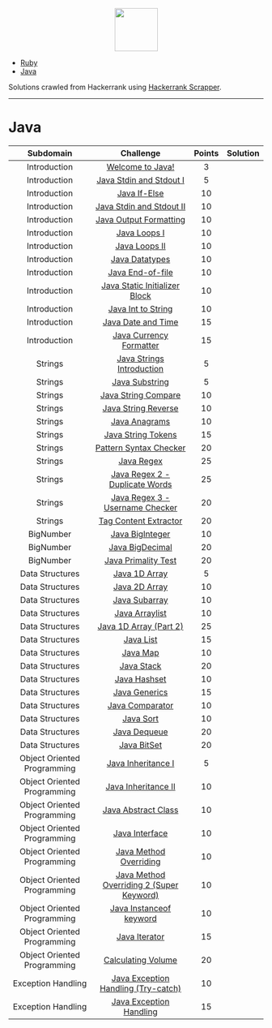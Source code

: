 <p align="center">
    <a href="https://www.hackerrank.com/nicolas_oreques">
        <img height=85 src="https://d3keuzeb2crhkn.cloudfront.net/hackerrank/assets/styleguide/logo_wordmark-f5c5eb61ab0a154c3ed9eda24d0b9e31.svg">
    </a>
</p>

* [Ruby](#ruby)
* [Java](#java)

Solutions crawled from Hackerrank using [Hackerrank Scrapper](https://github.com/hearsid/hackerrank-scrapper).

------------

# Java

|          Subdomain          |                                                         Challenge                                                        | Points |                                                                                         Solution                                                                                        |
|:---------------------------:|:------------------------------------------------------------------------------------------------------------------------:|:------:|:---------------------------------------------------------------------------------------------------------------------------------------------------------------------------------------:|
|         Introduction        | [Welcome to Java!](https://www.hackerrank.com/challenges/welcome-to-java)                                                |    3   |                                                   |
|         Introduction        | [Java Stdin and Stdout I](https://www.hackerrank.com/challenges/java-stdin-and-stdout-1)                                 |    5   |                                        |
|         Introduction        | [Java If-Else](https://www.hackerrank.com/challenges/java-if-else)                                                       |   10   |                                                         |
|         Introduction        | [Java Stdin and Stdout II](https://www.hackerrank.com/challenges/java-stdin-stdout)                                      |   10   |                                       |
|         Introduction        | [Java Output Formatting](https://www.hackerrank.com/challenges/java-output-formatting)                                   |   10   |                                             |
|         Introduction        | [Java Loops I](https://www.hackerrank.com/challenges/java-loops-i)                                                       |   10   |                                                       |
|         Introduction        | [Java Loops II](https://www.hackerrank.com/challenges/java-loops)                                                        |   10   |                                                      |
|         Introduction        | [Java Datatypes](https://www.hackerrank.com/challenges/java-datatypes)                                                   |   10   |                                                       |
|         Introduction        | [Java End-of-file](https://www.hackerrank.com/challenges/java-end-of-file)                                               |   10   |                                                     |
|         Introduction        | [Java Static Initializer Block](https://www.hackerrank.com/challenges/java-static-initializer-block)                     |   10   |                                    |
|         Introduction        | [Java Int to String](https://www.hackerrank.com/challenges/java-int-to-string)                                           |   10   |                                               |
|         Introduction        | [Java Date and Time](https://www.hackerrank.com/challenges/java-date-and-time)                                           |   15   |                                               |
|         Introduction        | [Java Currency Formatter](https://www.hackerrank.com/challenges/java-currency-formatter)                                 |   15   |                                            |
|           Strings           | [Java Strings Introduction](https://www.hackerrank.com/challenges/java-strings-introduction)                             |    5   |                                               |
|           Strings           | [Java Substring](https://www.hackerrank.com/challenges/java-substring)                                                   |    5   |                                                            |
|           Strings           | [Java String Compare](https://www.hackerrank.com/challenges/java-string-compare)                                         |   10   |                                                     |
|           Strings           | [Java String Reverse](https://www.hackerrank.com/challenges/java-string-reverse)                                         |   10   |                                                     |
|           Strings           | [Java Anagrams](https://www.hackerrank.com/challenges/java-anagrams)                                                     |   10   |                                                             |
|           Strings           | [Java String Tokens](https://www.hackerrank.com/challenges/java-string-tokens)                                           |   15   |                                                      |
|           Strings           | [Pattern Syntax Checker](https://www.hackerrank.com/challenges/pattern-syntax-checker)                                   |   20   |                                                  |
|           Strings           | [Java Regex](https://www.hackerrank.com/challenges/java-regex)                                                           |   25   |                                                                |
|           Strings           | [Java Regex 2 - Duplicate Words](https://www.hackerrank.com/challenges/duplicate-word)                                   |   25   |                                    |
|           Strings           | [Java Regex 3 - Username Checker](https://www.hackerrank.com/challenges/valid-username-checker)                          |   20   |                                   |
|           Strings           | [Tag Content Extractor](https://www.hackerrank.com/challenges/tag-content-extractor)                                     |   20   |                                                   |
|          BigNumber          | [Java BigInteger](https://www.hackerrank.com/challenges/java-biginteger)                                                 |   10   |                                                         |
|          BigNumber          | [Java BigDecimal](https://www.hackerrank.com/challenges/java-bigdecimal)                                                 |   20   |                                                         |
|          BigNumber          | [Java Primality Test](https://www.hackerrank.com/challenges/java-primality-test)                                         |   20   |                                                   |
|       Data Structures       | [Java 1D Array](https://www.hackerrank.com/challenges/java-1d-array-introduction)                                        |    5   |                                                 |
|       Data Structures       | [Java 2D Array](https://www.hackerrank.com/challenges/java-2d-array)                                                     |   10   |                                                 |
|       Data Structures       | [Java Subarray](https://www.hackerrank.com/challenges/java-negative-subarray)                                            |   10   |                                                   |
|       Data Structures       | [Java Arraylist](https://www.hackerrank.com/challenges/java-arraylist)                                                   |   10   |                                                  |
|       Data Structures       | [Java 1D Array (Part 2)](https://www.hackerrank.com/challenges/java-1d-array)                                            |   25   |                                    |
|       Data Structures       | [Java List](https://www.hackerrank.com/challenges/java-list)                                                             |   15   |                                                       |
|       Data Structures       | [Java Map](https://www.hackerrank.com/challenges/phone-book)                                                             |   10   |                                                        |
|       Data Structures       | [Java Stack](https://www.hackerrank.com/challenges/java-stack)                                                           |   20   |                                                      |
|       Data Structures       | [Java Hashset](https://www.hackerrank.com/challenges/java-hashset)                                                       |   10   |                                                    |
|       Data Structures       | [Java Generics](https://www.hackerrank.com/challenges/java-generics)                                                     |   15   |                                                   |
|       Data Structures       | [Java Comparator](https://www.hackerrank.com/challenges/java-comparator)                                                 |   10   |                                                 |
|       Data Structures       | [Java Sort](https://www.hackerrank.com/challenges/java-sort)                                                             |   10   |                                                       |
|       Data Structures       | [Java Dequeue](https://www.hackerrank.com/challenges/java-dequeue)                                                       |   20   |                                                    |
|       Data Structures       | [Java BitSet](https://www.hackerrank.com/challenges/java-bitset)                                                         |   20   |                                                     |
| Object Oriented Programming | [Java Inheritance I](https://www.hackerrank.com/challenges/java-inheritance-1)                                           |    5   |                              |
| Object Oriented Programming | [Java Inheritance II](https://www.hackerrank.com/challenges/java-inheritance-2)                                          |   10   |                             |
| Object Oriented Programming | [Java Abstract Class](https://www.hackerrank.com/challenges/java-abstract-class)                                         |   10   |                             |
| Object Oriented Programming | [Java Interface](https://www.hackerrank.com/challenges/java-interface)                                                   |   10   |                                    |
| Object Oriented Programming | [Java Method Overriding](https://www.hackerrank.com/challenges/java-method-overriding)                                   |   10   |                          |
| Object Oriented Programming | [Java Method Overriding 2 (Super Keyword)](https://www.hackerrank.com/challenges/java-method-overriding-2-super-keyword) |   10   |  |
| Object Oriented Programming | [Java Instanceof keyword](https://www.hackerrank.com/challenges/java-instanceof-keyword)                                 |   10   |                         |
| Object Oriented Programming | [Java Iterator](https://www.hackerrank.com/challenges/java-iterator)                                                     |   15   |                                     |
| Object Oriented Programming | [Calculating Volume](https://www.hackerrank.com/challenges/calculating-volume)                                           |   20   |                                |
|      Exception Handling     | [Java Exception Handling (Try-catch)](https://www.hackerrank.com/challenges/java-exception-handling-try-catch)           |   10   |                      |
|      Exception Handling     | [Java Exception Handling](https://www.hackerrank.com/challenges/java-exception-handling)                                 |   15   |                            
